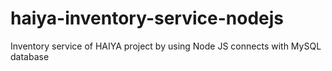# haiya-inventory-service-nodejs
Inventory service of HAIYA project by using Node JS connects with MySQL database
